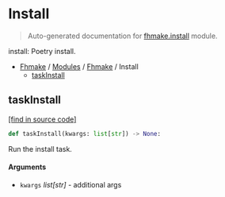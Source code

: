 # Install

> Auto-generated documentation for [fhmake.install](../../../fhmake/install.py) module.

install: Poetry install.

- [Fhmake](../README.md#fhmake-index) / [Modules](../MODULES.md#fhmake-modules) / [Fhmake](index.md#fhmake) / Install
    - [taskInstall](#taskinstall)

## taskInstall

[[find in source code]](../../../fhmake/install.py#L8)

```python
def taskInstall(kwargs: list[str]) -> None:
```

Run the install task.

#### Arguments

- `kwargs` *list[str]* - additional args

